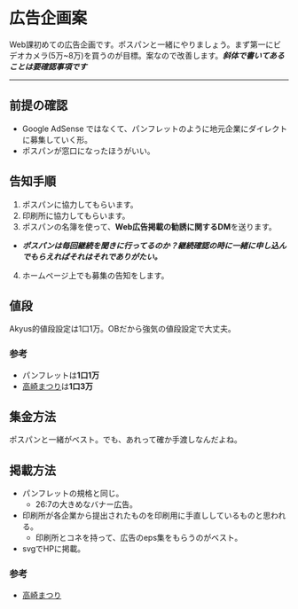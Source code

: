 広告企画案
====

Web課初めての広告企画です。ポスパンと一緒にやりましょう。まず第一にビデオカメラ(5万~8万)を買うのが目標。案なので改善します。***斜体で書いてあることは要確認事項です***

----

## 前提の確認

- Google AdSense ではなくて、パンフレットのように地元企業にダイレクトに募集していく形。
- ポスパンが窓口になったほうがいい。

## 告知手順

1. ポスパンに協力してもらいます。
2. 印刷所に協力してもらいます。
3. ポスパンの名簿を使って、**Web広告掲載の勧誘に関するDM**を送ります。
  - ***ポスパンは毎回継続を聞きに行ってるのか？継続確認の時に一緒に申し込んでもらえればそれはそれでありがたい。***
4. ホームページ上でも募集の告知をします。

## 値段

Akyus的値段設定は1口1万。OBだから強気の値段設定で大丈夫。

### 参考

- パンフレットは**1口1万**
- [高崎まつり](http://www.takasaki-matsuri.jp/42/sponsorship/)は**1口3万**

## 集金方法

ポスパンと一緒がベスト。でも、あれって確か手渡しなんだよね。

## 掲載方法

- パンフレットの規格と同じ。
  - 26:7の大きめなバナー広告。
- 印刷所が各企業から提出されたものを印刷用に手直ししているものと思われる。
  - 印刷所とコネを持って、広告のeps集をもらうのがベスト。
- svgでHPに掲載。

### 参考

- [高崎まつり](http://www.takasaki-matsuri.jp/42/)